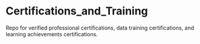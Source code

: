 # Certifications_and_Training
Repo for verified professional certifications, data training certifications, and learning achievements certifications.
